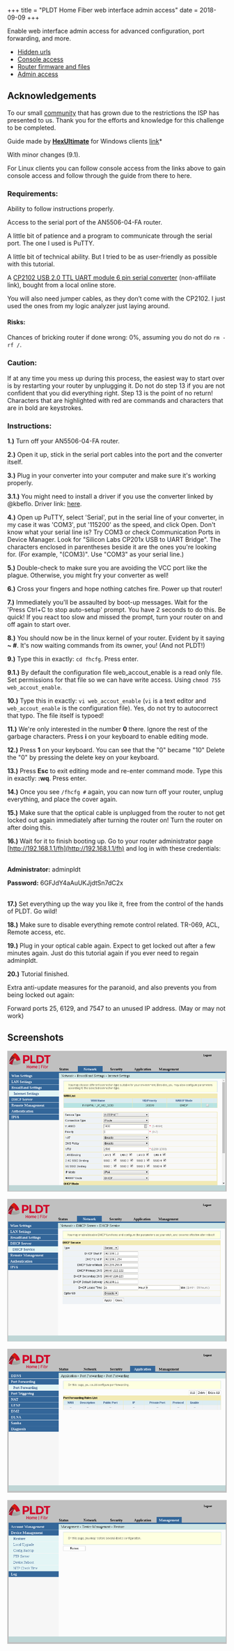 +++
title = "PLDT Home Fiber web interface admin access"
date = 2018-09-09
+++

Enable web interface admin access for advanced configuration, port forwarding, and more.

- [Hidden urls](/pldt-home-fiber-router-hacking)
- [Console access](/pldt-home-fiber-router-console-access)
- [Router firmware and files](/pldt-home-fiber-router-firmware-and-files)
- [Admin access](#)

## Acknowledgements

 To our small [community](https://gist.github.com/kleo/de3b1610b1879f8e92966ba106f83f97) that has grown due to the restrictions the ISP has presented to us. Thank you for the efforts and knowledge for this challenge to be completed.

 Guide made by [**HexUltimate**](https://github.com/HexUltimate) for Windows clients [link](https://gist.github.com/kleo/de3b1610b1879f8e92966ba106f83f97#gistcomment-2701161)*

 With minor changes (9.1).
  
  For Linux clients you can follow console access from the links above to gain console access and follow through the guide from there to here.

### Requirements:

Ability to follow instructions properly.

Access to the serial port of the AN5506-04-FA router.

A little bit of patience and a program to communicate through the serial port. The one I used is PuTTY.

A little bit of technical ability. But I tried to be as user-friendly as possible with this tutorial.

A [CP2102 USB 2.0 TTL UART module 6 pin serial converter](https://www.lazada.com.ph/products/cp2102-usb-20-to-ttl-uart-module-6-pin-serial-converter-i117001765-s121288330.html) (non-affiliate link), bought from a local online store.

You will also need jumper cables, as they don’t come with the CP2102. I just used the ones from my logic analyzer just laying around.

#### Risks:

Chances of bricking router if done wrong: 0%, assuming you do not do `rm -rf /`.

### Caution:

If at any time you mess up during this process, the easiest way to start over is by restarting your router by unplugging it.
Do not do step 13 if you are not confident that you did everything right. Step 13 is the point of no return!
Characters that are highlighted with red are commands and characters that are in bold are keystrokes.

### Instructions:

**1.)** Turn off your AN5506-04-FA router. 

**2.)** Open it up, stick in the serial port cables into the port and the converter itself.

**3.)** Plug in your converter into your computer and make sure it's working properly.

**3.1.)** You might need to install a driver if you use the converter linked by @kbeflo. Driver link: [here](https://www.silabs.com/products/development-tools/software/usb-to-uart-bridge-vcp-drivers).

**4.)** Open up PuTTY, select 'Serial', put in the serial line of your converter, in my case it was 'COM3', put '115200' as the speed, and click Open.
Don't know what your serial line is? Try COM3 or check Communication Ports in Device Manager. Look for "Silicon Labs CP201x USB to UART Bridge". The characters enclosed in parentheses beside it are the ones you're looking for. (For example, "(COM3)". Use "COM3" as your serial line.)

**5.)** Double-check to make sure you are avoiding the VCC port like the plague. Otherwise, you might fry your converter as well!

**6.)** Cross your fingers and hope nothing catches fire. Power up that router!

**7.)** Immediately you'll be assaulted by boot-up messages. Wait for the 'Press Ctrl+C to stop auto-setup' prompt. You have 2 seconds to do this. Be quick!
If you react too slow and missed the prompt, turn your router on and off again to start over.

**8.)** You should now be in the linux kernel of your router. Evident by it saying **~ #**. It's now waiting commands from its owner, you! (And not PLDT!)

**9.)** Type this in exactly: `cd fhcfg`. Press enter.

**9.1.)** By default the configuration file web_accout_enable is a read only file. Set permissions for that file so we can have write access. Using `chmod 755 web_accout_enable`. 

**10.)** Type this in exactly: `vi web_accout_enable` (`vi` is a text editor and `web_accout_enable` is the configuration file). Yes, do not try to autocorrect that typo. The file itself is typoed!

**11.)** We're only interested in the number **0** there. Ignore the rest of the garbage characters. Press **i** on your keyboard to enable editing mode.

**12.)** Press **1** on your keyboard. You can see that the "0" became "10" Delete the "0" by pressing the delete key on your keyboard.

**13.)** Press **Esc** to exit editing mode and re-enter command mode. Type this in exactly: **:wq**. Press enter.

**14.)** Once you see `/fhcfg #` again, you can now turn off your router, unplug everything, and place the cover again.

**15.)** Make sure that the optical cable is unplugged from the router to not get locked out again immediately after turning the router on! Turn the router on after doing this.

**16.)** Wait for it to finish booting up. Go to your router administrator page [http://192.168.1.1/fh](http://192.168.1.1/fh) and log in with these credentials:

<br><b>Administrator:</b> adminpldt

<b>Password:</b> 6GFJdY4aAuUKJjdtSn7dC2x<br><br>

**17.)** Set everything up the way you like it, free from the control of the hands of PLDT. Go wild!

**18.)** Make sure to disable everything remote control related. TR-069, ACL, Remote access, etc.

**19.)** Plug in your optical cable again. Expect to get locked out after a few minutes again.
Just do this tutorial again if you ever need to regain adminpldt.

**20.)** Tutorial finished.

Extra anti-update measures for the paranoid, and also prevents you from being locked out again:

Forward ports 25, 6129, and 7547 to an unused IP address. (May or may not work)

## Screenshots

![](01.png)

![](02.png)

![](03.png)

![](04.png)
